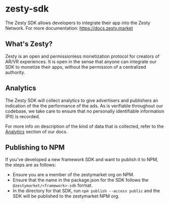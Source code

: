 # zesty-sdk

The Zesty SDK allows developers to integrate their app into the Zesty Network. For more documentation: https://docs.zesty.market

## What's Zesty?

Zesty is an open and permissionless monetization protocol for creators of AR/VR experiences. It is open in the sense that anyone can integrate our SDK to monetize their apps, without the permission of a centralized authority.

## Analytics

The Zesty SDK will collect analytics to give advertisers and publishers an indication of the the performance of the ads. As is verifiable throughout our codebase, we take care to ensure that no personally identifiable information (PII) is recorded.

For more info on description of the kind of data that is collected, refer to the [Analytics](https://docs.zesty.market/data/analytics) section of our docs.

## Publishing to NPM

If you've developed a new framework SDK and want to publish it to NPM, the steps are as follows:

- Ensure you are a member of the zestymarket org on NPM.
- Ensure that the name in the package.json for the SDK follows the `@zestymarket/<framework>-sdk` format.
- In the directory for that SDK, run `npm publish --access public` and the SDK will be published to the zestymarket NPM org.